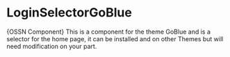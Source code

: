 # LoginSelectorGoBlue
{OSSN Component}  This is a component for the theme GoBlue and is a selector for the home page, it can be installed and on other Themes but will need modification on your part.
